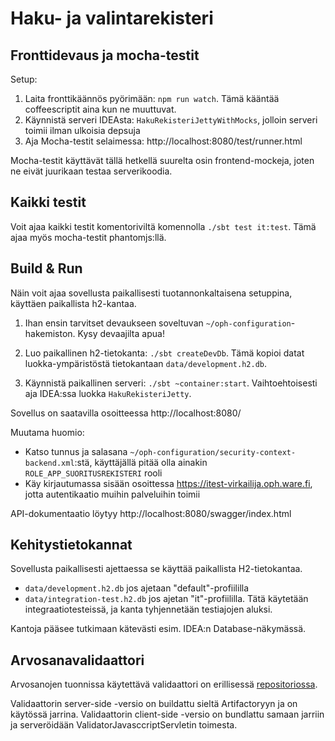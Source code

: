 # Haku- ja valintarekisteri #


## Fronttidevaus ja mocha-testit

Setup:

1. Laita fronttikäännös pyörimään: `npm run watch`. Tämä kääntää coffeescriptit aina kun ne muuttuvat.
2. Käynnistä serveri IDEAsta: `HakuRekisteriJettyWithMocks`, jolloin serveri toimii ilman ulkoisia depsuja
3. Aja Mocha-testit selaimessa: http://localhost:8080/test/runner.html

Mocha-testit käyttävät tällä hetkellä suurelta osin frontend-mockeja, joten ne eivät juurikaan testaa serverikoodia.

## Kaikki testit

Voit ajaa kaikki testit komentoriviltä komennolla `./sbt test it:test`. Tämä ajaa myös mocha-testit phantomjs:llä.

## Build & Run ##

Näin voit ajaa sovellusta paikallisesti tuotannonkaltaisena setuppina, käyttäen paikallista h2-kantaa.

1. Ihan ensin tarvitset devaukseen soveltuvan `~/oph-configuration`-hakemiston. Kysy devaajilta apua!

2. Luo paikallinen h2-tietokanta: `./sbt createDevDb`. Tämä kopioi datat luokka-ympäristöstä tietokantaan `data/development.h2.db`.

3. Käynnistä paikallinen serveri: `./sbt ~container:start`. Vaihtoehtoisesti aja IDEA:ssa luokka `HakuRekisteriJetty`.

Sovellus on saatavilla osoitteessa http://localhost:8080/

Muutama huomio:

- Katso tunnus ja salasana `~/oph-configuration/security-context-backend.xml`:stä, käyttäjällä pitää olla ainakin `ROLE_APP_SUORITUSREKISTERI` rooli
- Käy kirjautumassa sisään osoittessa https://itest-virkailija.oph.ware.fi, jotta autentikaatio muihin palveluihin toimii

API-dokumentaatio löytyy http://localhost:8080/swagger/index.html

## Kehitystietokannat

Sovellusta paikallisesti ajettaessa se käyttää paikallista H2-tietokantaa.

- `data/development.h2.db` jos ajetaan "default"-profiililla
- `data/integration-test.h2.db` jos ajetan "it"-profiililla. Tätä käytetään integraatiotesteissä, ja kanta tyhjennetään testiajojen aluksi.

Kantoja pääsee tutkimaan kätevästi esim. IDEA:n Database-näkymässä.

## Arvosanavalidaattori

Arvosanojen tuonnissa käytettävä validaattori on erillisessä [repositoriossa](https://github.com/Opetushallitus/validaattori).

Validaattorin server-side -versio on buildattu sieltä Artifactoryyn ja on käytössä jarrina. Validaattorin client-side -versio on bundlattu samaan jarriin ja serveröidään ValidatorJavasccriptServletin toimesta.
